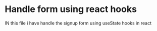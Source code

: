 # Handle form using react hooks

IN this file i have handle the signup form using useState hooks in react
